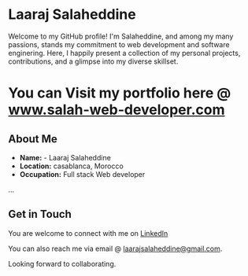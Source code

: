 # Laaraj Salaheddine

Welcome to my GitHub profile! I'm Salaheddine, and among my many passions, stands my commitment to web development and software enginering. Here, I happily present a collection of my personal projects, contributions, and a glimpse into my diverse skillset.

# You can Visit my portfolio here @ www.salah-web-developer.com 

## About Me

- **Name:** - Laaraj Salaheddine
- **Location:** casablanca, Morocco
- **Occupation:** Full stack Web developer 

...

## Get in Touch

You are welcome to connect with me on [LinkedIn](https://www.linkedin.com/in/laarajsalaheddine/)

You can also reach me via email @ <a href="mailto:laarajsalaheddine@gmail.com">laarajsalaheddine@gmail.com</a>.

Looking forward to collaborating.

